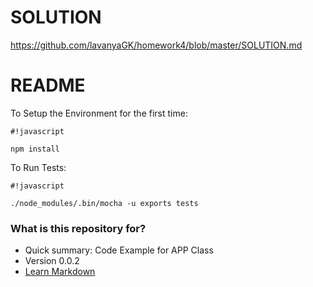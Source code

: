 # SOLUTION #

https://github.com/lavanyaGK/homework4/blob/master/SOLUTION.md

# README #

To Setup the Environment for the first time:
```
#!javascript

npm install
```
To Run Tests:
```
#!javascript

./node_modules/.bin/mocha -u exports tests
```

### What is this repository for? ###

* Quick summary: Code Example for APP Class
* Version
0.0.2
* [Learn Markdown](https://bitbucket.org/tutorials/markdowndemo)